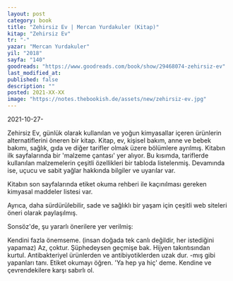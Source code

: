 ```yaml
---
layout: post
category: book
title: "Zehirsiz Ev | Mercan Yurdakuler (Kitap)"
kitap: "Zehirsiz Ev"
tr: "-"
yazar: "Mercan Yurdakuler"
yil: "2018"
sayfa: "140"
goodreads: "https://www.goodreads.com/book/show/29468074-zehirsiz-ev"
last_modified_at:  
published: false  
description: ""  
posted: 2021-XX-XX  
image: "https://notes.thebookish.de/assets/new/zehirsiz-ev.jpg" 
---
```


2021-10-27-

Zehirsiz Ev, günlük olarak kullanılan ve yoğun kimyasallar içeren ürünlerin alternatiflerini öneren bir kitap. Kitap, ev, kişisel bakım, anne ve bebek bakımı, sağlık, gıda ve diğer tarifler olmak üzere bölümlere ayrılmış. Kitabın ilk sayfalarında bir 'malzeme çantası' yer alıyor. Bu kısımda, tariflerde kullanılan malzemelerin çeşitli özellikleri bir tabloda listelenmiş. Devamında ise, uçucu ve sabit yağlar hakkında bilgiler ve uyarılar var.

Kitabın son sayfalarında etiket okuma rehberi ile kaçınılması gereken kimyasal maddeler listesi var.

Ayrıca, daha sürdürülebilir, sade ve sağlıklı bir yaşam için çeşitli web siteleri öneri olarak paylaşılmış.

Sonsöz'de, şu yararlı önerilere yer verilmiş:

Kendini fazla önemseme. (insan doğada tek canlı değildir, her istediğini yapamaz)
Az, çoktur.
Şüphedeysen geçmişe bak.
Hijyen takıntısından kurtul.
Antibakteriyel ürünlerden ve antibiyotiklerden uzak dur.
-mış gibi yapanları tanı.
Etiket okumayı öğren.
'Ya hep ya hiç' deme.
Kendine ve çevrendekilere karşı sabırlı ol.
